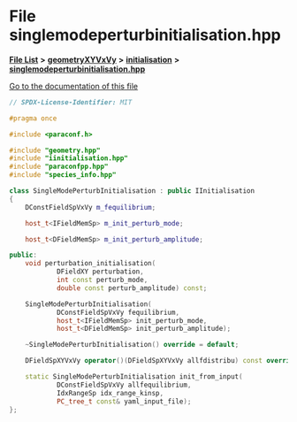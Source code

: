 

# File singlemodeperturbinitialisation.hpp

[**File List**](files.md) **>** [**geometryXYVxVy**](dir_e4674dab6493cf35bbeb1b23e7fbbddd.md) **>** [**initialisation**](dir_51031f497920158ed20948cdaeaff0bc.md) **>** [**singlemodeperturbinitialisation.hpp**](geometryXYVxVy_2initialisation_2singlemodeperturbinitialisation_8hpp.md)

[Go to the documentation of this file](geometryXYVxVy_2initialisation_2singlemodeperturbinitialisation_8hpp.md)


```C++
// SPDX-License-Identifier: MIT

#pragma once

#include <paraconf.h>

#include "geometry.hpp"
#include "iinitialisation.hpp"
#include "paraconfpp.hpp"
#include "species_info.hpp"

class SingleModePerturbInitialisation : public IInitialisation
{
    DConstFieldSpVxVy m_fequilibrium;

    host_t<IFieldMemSp> m_init_perturb_mode;

    host_t<DFieldMemSp> m_init_perturb_amplitude;

public:
    void perturbation_initialisation(
            DFieldXY perturbation,
            int const perturb_mode,
            double const perturb_amplitude) const;

    SingleModePerturbInitialisation(
            DConstFieldSpVxVy fequilibrium,
            host_t<IFieldMemSp> init_perturb_mode,
            host_t<DFieldMemSp> init_perturb_amplitude);

    ~SingleModePerturbInitialisation() override = default;

    DFieldSpXYVxVy operator()(DFieldSpXYVxVy allfdistribu) const override;

    static SingleModePerturbInitialisation init_from_input(
            DConstFieldSpVxVy allfequilibrium,
            IdxRangeSp idx_range_kinsp,
            PC_tree_t const& yaml_input_file);
};
```


